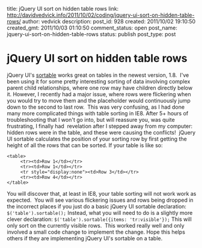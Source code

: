title: jQuery UI sort on hidden table rows
link: http://davidvedvick.info/2011/10/02/coding/jquery-ui-sort-on-hidden-table-rows/
author: vedvick
description: 
post_id: 928
created: 2011/10/02 19:10:50
created_gmt: 2011/10/03 01:10:50
comment_status: open
post_name: jquery-ui-sort-on-hidden-table-rows
status: publish
post_type: post

# jQuery UI sort on hidden table rows

jQuery UI's [sortable](http://jqueryui.com/demos/sortable/) works great on tables in the newest version, 1.8.  I've been using it for some pretty interesting sorting of data involving complex parent child relationships, where one row may have children directly below it. However, I recently had a major issue, where rows were flickering when you would try to move them and the placeholder would continuously jump down to the second to last row.  This was very confusing, as I had done many more complicated things with table sorting in IE8. After 5+ hours of troubleshooting that I won't go into, but will reassure you, was quite frustrating, I finally had  revelation after I stepped away from my computer:  hidden rows were in the table, and these were causing the conflicts!  jQuery UI sortable calculates the position of your sorting row by first getting the height of all the rows that can be sorted. If your table is like so: 
    
    
    <table>
         <tr><td>Row 1</td></tr>
         <tr><td>Row 1</td></tr>
         <tr style="display:none"><td>Row 3</td></tr>
         <tr><td>Row 4</td></tr>
    </table>

You will discover that, at least in IE8, your table sorting will not work work as expected.  You will see various flickering issues and rows being dropped in the incorrect places if you just do a basic jQuery UI sortable declaration: `$('table').sortable();` Instead, what you will need to do is a slightly more clever declaration: `$('table').sortable({items: 'tr:visible'});` This will only sort on the currently visible rows.  This worked really well and only involved a small code change to implement the change. Hope this helps others if they are implementing jQuery UI's sortable on a table.